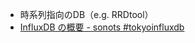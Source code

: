 * 時系列指向のDB（e.g. RRDtool）
* [InfluxDB の概要 - sonots #tokyoinfluxdb](http://www.slideshare.net/sonots/influxdb-study-20140627)